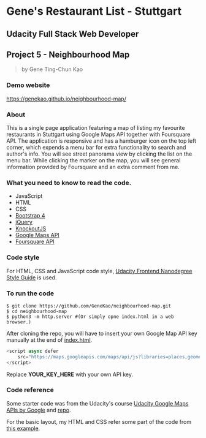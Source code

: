 # Gene's Restaurant List - Stuttgart

## Udacity Full Stack Web Developer
## Project 5 - Neighbourhood Map

>by Gene Ting-Chun Kao

### Demo website

https://genekao.github.io/neighbourhood-map/

### About 
This is a single page application featuring a map of listing my favourite restaurants in Stuttgart 
using Google Maps API together with Foursquare API. The application is responsive and 
has a hamburger icon on the top left corner, which expends a menu bar for extra functionality to search
and author's info. You will see street panorama view by clicking the list on the menu bar. 
While clicking the marker on the map, you will see general information provided by 
Foursquare and an extra comment from me. 

### What you need to know to read the code. 
- JavaScript
- HTML
- CSS
- [Bootstrap 4](https://getbootstrap.com/docs/4.1/getting-started/introduction/)
- [jQuery](https://jquery.com/)
- [KnockoutJS](http://knockoutjs.com/)
- [Google Maps API](https://developers.google.com/maps/documentation/)
- [Foursquare API](https://developer.foursquare.com/)

### Code style

For HTML, CSS and JavaScript code style, 
[Udacity Frontend Nanodegree Style Guide](http://udacity.github.io/frontend-nanodegree-styleguide/javascript.html)
is used. 

### To run the code 

``` shell
$ git clone https://github.com/GeneKao/neighbourhood-map.git
$ cd neighbourhood-map
$ python3 -m http.server #(Or simply opne index.html in a web browser.)
```

After cloning the repo, you will have to insert your own Google Map API key manually 
at the end of [index.html](./index.html).  

``` javascript
<script async defer
    src="https://maps.googleapis.com/maps/api/js?libraries=places,geometry&key=YOUR_KEY_HERE&v=3&callback=initMap">
</script>
```
Replace **YOUR_KEY_HERE** with your own API key.  


### Code reference

Some starter code was from the Udacity's course 
[Udacity Google Maps APIs by Google](https://www.udacity.com/course/google-maps-apis--ud864) 
and [repo](https://github.com/udacity/ud864). 

For the basic layout, my HTML and CSS refer some part of the code from 
[this example](https://embed.plnkr.co/plunk/cuoEbv). 
